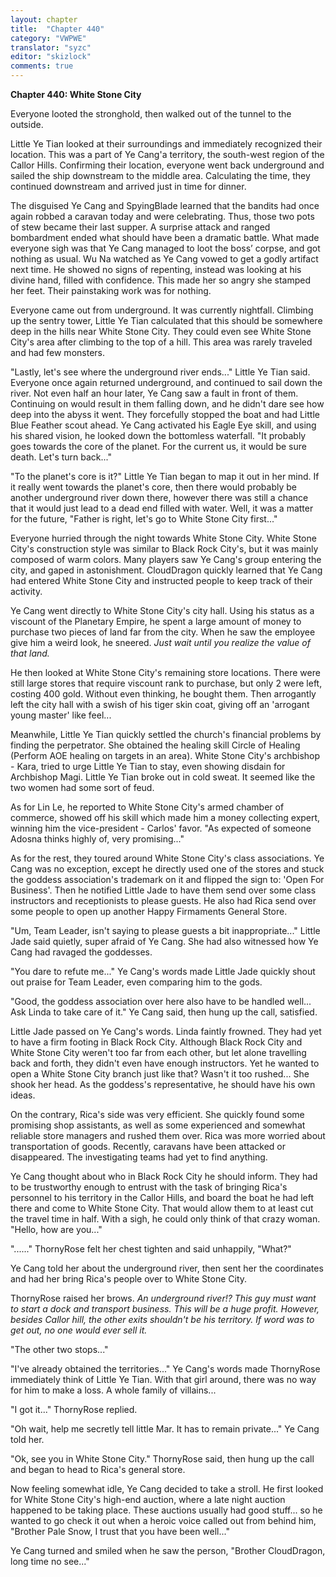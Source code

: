 ```yaml
---
layout: chapter
title:  "Chapter 440"
category: "VWPWE"
translator: "syzc"
editor: "skizlock"
comments: true
---
```


**Chapter 440: White Stone City**

Everyone looted the stronghold, then walked out of the tunnel to the outside.

Little Ye Tian looked at their surroundings and immediately recognized their location. This was a part of Ye Cang'a territory, the south-west region of the Callor Hills. Confirming their location, everyone went back underground and sailed the ship downstream to the middle area. Calculating the time, they continued downstream and arrived just in time for dinner. 

The disguised Ye Cang and SpyingBlade learned that the bandits had once again robbed a caravan today and were celebrating. Thus, those two pots of stew became their last supper. A surprise attack and ranged bombardment ended what should have been a dramatic battle. What made everyone sigh was that Ye Cang managed to loot the boss’ corpse, and got nothing as usual. Wu Na watched as Ye Cang vowed to get a godly artifact next time. He showed no signs of repenting, instead was looking at his divine hand, filled with confidence. This made her so angry she stamped her feet. Their painstaking work was for nothing.

Everyone came out from underground. It was currently nightfall. Climbing up the sentry tower, Little Ye Tian calculated that this should be somewhere deep in the hills near White Stone City. They could even see White Stone City's area after climbing to the top of a hill. This area was rarely traveled and had few monsters.

"Lastly, let's see where the underground river ends..." Little Ye Tian said. Everyone once again returned underground, and continued to sail down the river. Not even half an hour later, Ye Cang saw a fault in front of them. Continuing on would result in them falling down, and he didn't dare see how deep into the abyss it went. They forcefully stopped the boat and had Little Blue Feather scout ahead. Ye Cang activated his Eagle Eye skill, and using his shared vision, he looked down the bottomless waterfall. "It probably goes towards the core of the planet. For the current us, it would be sure death. Let's turn back..."

"To the planet's core is it?" Little Ye Tian began to map it out in her mind. If it really went towards the planet's core, then there would probably be another underground river down there, however there was still a chance that it would just lead to a dead end filled with water. Well, it was a matter for the future, "Father is right, let's go to White Stone City first..."

Everyone hurried through the night towards White Stone City. White Stone City's construction style was similar to Black Rock City's, but it was mainly composed of warm colors. Many players saw Ye Cang's group entering the city, and gaped in astonishment. CloudDragon quickly learned that Ye Cang had entered White Stone City and instructed people to keep track of their activity.

Ye Cang went directly to White Stone City's city hall. Using his status as a viscount of the Planetary Empire, he spent a large amount of money to purchase two pieces of land far from the city. When he saw the employee give him a weird look, he sneered. *Just wait until you realize the value of that land.* 

He then looked at White Stone City's remaining store locations. There were still large stores that require viscount rank to purchase, but only 2 were left, costing 400 gold. Without even thinking, he bought them. Then arrogantly left the city hall with a swish of his tiger skin coat, giving off an 'arrogant young master' like feel...

Meanwhile, Little Ye Tian quickly settled the church's financial problems by finding the perpetrator. She obtained the healing skill Circle of Healing (Perform AOE healing on targets in an area). White Stone City's archbishop - Kara, tried to urge Little Ye Tian to stay, even showing disdain for Archbishop Magi. Little Ye Tian broke out in cold sweat. It seemed like the two women had some sort of feud.

As for Lin Le, he reported to White Stone City's armed chamber of commerce, showed off his skill which made him a money collecting expert, winning him the vice-president - Carlos' favor. "As expected of someone Adosna thinks highly of, very promising..."

As for the rest, they toured around White Stone City's class associations. Ye Cang was no exception, except he directly used one of the stores and stuck the goddess association's trademark on it and flipped the sign to: 'Open For Business'. Then he notified Little Jade to have them send over some class instructors and receptionists to please guests. He also had Rica send over some people to open up another Happy Firmaments General Store.

"Um, Team Leader, isn't saying to please guests a bit inappropriate..." Little Jade said quietly, super afraid of Ye Cang. She had also witnessed how Ye Cang had ravaged the goddesses.

"You dare to refute me..." Ye Cang's words made Little Jade quickly shout out praise for Team Leader, even comparing him to the gods.

"Good, the goddess association over here also have to be handled well... Ask Linda to take care of it." Ye Cang said, then hung up the call, satisfied.

Little Jade passed on Ye Cang's words. Linda faintly frowned. They had yet to have a firm footing in Black Rock City. Although Black Rock City and White Stone City weren't too far from each other, but let alone travelling back and forth, they didn't even have enough instructors. Yet he wanted to open a White Stone City branch just like that? Wasn't it too rushed... She shook her head. As the goddess's representative, he should have his own ideas.

On the contrary, Rica's side was very efficient. She quickly found some promising shop assistants, as well as some experienced and somewhat reliable store managers and rushed them over. Rica was more worried about transportation of goods. Recently, caravans have been attacked or disappeared. The investigating teams had yet to find anything.

Ye Cang thought about who in Black Rock City he should inform. They had to be trustworthy enough to entrust with the task of bringing Rica's personnel to his territory in the Callor Hills, and board the boat he had left there and come to White Stone City. That would allow them to at least cut the travel time in half. With a sigh, he could only think of that crazy woman. "Hello, how are you..."

"......" ThornyRose felt her chest tighten and said unhappily, "What?"

Ye Cang told her about the underground river, then sent her the coordinates and had her bring Rica's people over to White Stone City.

ThornyRose raised her brows. *An underground river!? This guy must want to start a dock and transport business. This will be a huge profit. However, besides Callor hill, the other exits shouldn't be his territory. If word was to get out, no one would ever sell it.* 

"The other two stops..."

"I've already obtained the territories..." Ye Cang's words made ThornyRose immediately think of Little Ye Tian. With that girl around, there was no way for him to make a loss. A whole family of villains...

"I got it..." ThornyRose replied.

"Oh wait, help me secretly tell little Mar. It has to remain private..." Ye Cang told her.

"Ok, see you in White Stone City." ThornyRose said, then hung up the call and began to head to Rica's general store.

Now feeling somewhat idle, Ye Cang decided to take a stroll. He first looked for White Stone City's high-end auction, where a late night auction happened to be taking place. These auctions usually had good stuff... so he wanted to go check it out when a heroic voice called out from behind him, "Brother Pale Snow, I trust that you have been well..."

Ye Cang turned and smiled when he saw the person, "Brother CloudDragon, long time no see..."
